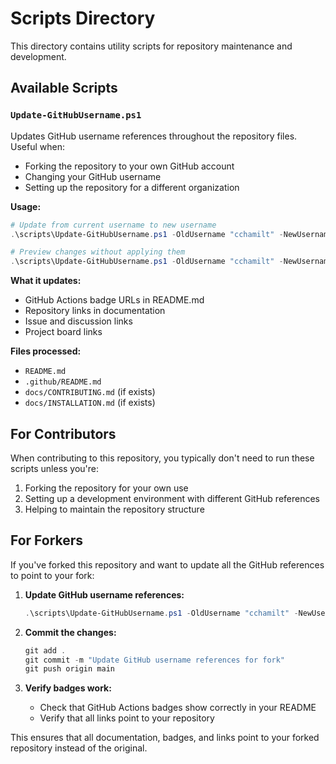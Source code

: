 # Scripts Directory

This directory contains utility scripts for repository maintenance and development.

## Available Scripts

### `Update-GitHubUsername.ps1`

Updates GitHub username references throughout the repository files. Useful when:
- Forking the repository to your own GitHub account
- Changing your GitHub username
- Setting up the repository for a different organization

**Usage:**
```powershell
# Update from current username to new username
.\scripts\Update-GitHubUsername.ps1 -OldUsername "cchamilt" -NewUsername "yournewusername"

# Preview changes without applying them
.\scripts\Update-GitHubUsername.ps1 -OldUsername "cchamilt" -NewUsername "yournewusername" -WhatIf
```

**What it updates:**
- GitHub Actions badge URLs in README.md
- Repository links in documentation
- Issue and discussion links
- Project board links

**Files processed:**
- `README.md`
- `.github/README.md`
- `docs/CONTRIBUTING.md` (if exists)
- `docs/INSTALLATION.md` (if exists)

## For Contributors

When contributing to this repository, you typically don't need to run these scripts unless you're:
1. Forking the repository for your own use
2. Setting up a development environment with different GitHub references
3. Helping to maintain the repository structure

## For Forkers

If you've forked this repository and want to update all the GitHub references to point to your fork:

1. **Update GitHub username references:**
   ```powershell
   .\scripts\Update-GitHubUsername.ps1 -OldUsername "cchamilt" -NewUsername "yourusername"
   ```

2. **Commit the changes:**
   ```powershell
   git add .
   git commit -m "Update GitHub username references for fork"
   git push origin main
   ```

3. **Verify badges work:**
   - Check that GitHub Actions badges show correctly in your README
   - Verify that all links point to your repository

This ensures that all documentation, badges, and links point to your forked repository instead of the original. 